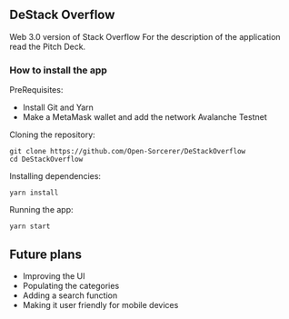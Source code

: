 ## DeStack Overflow

Web 3.0 version of Stack Overflow
For the description of the application read the Pitch Deck.

### How to install the app

PreRequisites:

- Install Git and Yarn
- Make a MetaMask wallet and add the network Avalanche Testnet

Cloning the repository:

```
git clone https://github.com/Open-Sorcerer/DeStackOverflow
cd DeStackOverflow
```

Installing dependencies:

```
yarn install
```

Running the app:

```
yarn start
```

## Future plans

- Improving the UI
- Populating the categories
- Adding a search function
- Making it user friendly for mobile devices
